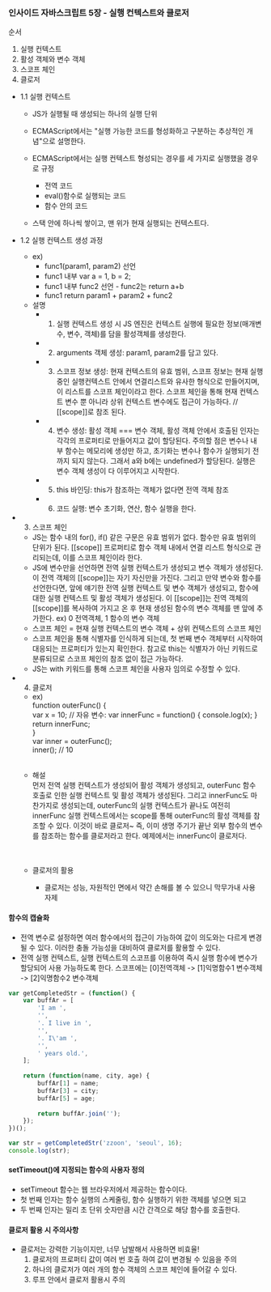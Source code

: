 ### 인사이드 자바스크립트 5장 - 실행 컨텍스트와 클로저
순서
1. 실행 컨텍스트 
2. 활성 객체와 변수 객체
3. 스코프 체인
4. 클로저


- 1.1 실행 컨텍스트
    - JS가 실행될 때 생성되는 하나의 실행 단위
    - ECMAScript에서는 "실행 가능한 코드를 형성화하고 구분하는 추상적인 개념"으로 설명한다.
    - ECMAScript에서는 실행 컨텍스트 형성되는 경우를 세 가지로 실행했을 경우로 규정
      - 전역 코드
      - eval()함수로 실행되는 코드
      - 함수 안의 코드
      
    - 스택 안에 하나씩 쌓이고, 맨 위가 현재 실행되는 컨텍스트다.

- 1.2 실행 컨텍스트 생성 과정
    - ex)
      - func1(param1, param2) 선언
      - func1 내부 var a = 1, b = 2;
      - func1 내부 func2 선언 - func2는 return a+b
      - func1 return param1 + param2 + func2
    - 설명
      - 1. 실행 컨텍스트 생성 시 JS 엔진은 컨텍스트 실행에 필요한 정보(매개변수, 변수, 객체)를 담을 활성객체를 생성한다.

      - 2. arguments 객체 생성: param1, param2를 담고 있다.
      - 3. 스코프 정보 생성: 현재 컨텍스트의 유효 범위, 스코프 정보는 현재 실행 중인 실행컨텍스트 안에서 연결리스트와 유사한 형식으로 만들어지며, 이 리스트를 스코프 체인이라고 한다. 스코프 체인을 통해 현재 컨텍스트 변수 뿐 아니라 상위 컨텍스트 변수에도 접근이 가능하다. // [[scope]]로 참조 된다.
      
      - 4. 변수 생성: 활성 객체 === 변수 객체, 활성 객체 안에서 호출된 인자는 각각의 프로퍼티로 만들어지고 값이 할당된다. 주의할 점은 변수나 내부 함수는 메모리에 생성만 하고, 초기화는 변수나 함수가 실행되기 전까지 되지 않는다. 그래서 a와 b에는 undefined가 할당된다. 실행은 변수 객체 생성이 다 이루어지고 시작한다.
      - 5. this 바인딩: this가 참조하는 객체가 없다면 전역 객체 참조
      - 6. 코드 실행: 변수 초기화, 연산, 함수 실행을 한다.
      
- 3. 스코프 체인
    - JS는 함수 내의 for(), if() 같은 구문은 유효 범위가 없다. 함수만 유효 범위의 단위가 된다. [[scope]] 프로퍼티로 함수 객체 내에서 연결 리스트 형식으로 관리되는데, 이를 스코프 체인이라 한다.
    - JS에 변수만을 선언하면 전역 실행 컨텍스트가 생성되고 변수 객체가 생성된다. 이 전역 객체의 [[scope]]는 자기 자신만을 가진다. 그리고 만약 변수와 함수를 선언한다면, 앞에 얘기한 전역 실행 컨텍스트 및 변수 객체가 생성되고, 함수에 대한 실행 컨텍스트 및 활성 객체가 생성된다. 이 [[scope]]는 전역 객체의 [[scope]]를 복사하여 가지고 온 후 현재 생성된 함수의 변수 객체를 맨 앞에 추가한다. ex) 0 전역객체, 1 함수의 변수 객체
    - 스코프 체인 = 현재 실행 컨텍스트의 변수 객체 + 상위 컨텍스트의 스코프 체인
    - 스코프 체인을 통해 식별자를 인식하게 되는데, 첫 번째 변수 객체부터 시작하여 대응되는 프로퍼티가 있는지 확인한다. 참고로 this는 식별자가 아닌 키워드로 분류되므로 스코프 체인의 참조 없이 접근 가능하다.
    - JS는 with 키워드를 통해 스코프 체인을 사용자 임의로 수정할 수 있다.
    
- 4. 클로저
    - ex) <br/>
    function outerFunc() {  
        var x = 10; // 자유 변수: 
        var innerFunc = function() { console.log(x); }  
        return innerFunc;  
    }  
    var inner = outerFunc();  
    inner(); // 10
    <br/>
      
    - 해설  
    먼저 전역 실행 컨텍스트가 생성되어 활성 객체가 생성되고, outerFunc 함수 호출로 인한 실행 컨텍스트 및 활성 객체가 생성된다. 그리고 innerFunc도 마찬가지로 생성되는데, outerFunc의 실행 컨텍스트가 끝나도 여전히 innerFunc 실행 컨텍스트에서는 scope를 통해 outerFunc의 활성 객체를 참조할 수 있다. 이것이 바로 클로저~ 즉, 이미 생명 주기가 끝난 외부 함수의 변수를 참조하는 함수를 클로저라고 한다. 예제에서는 innerFunc이 클로저다.  
<br/><br/>
    
    - 클로저의 활용
      - 클로저는 성능, 자원적인 면에서 약간 손해를 볼 수 있으니 막무가내 사용 자제  
       
#### 함수의 캡슐화
- 전역 변수로 설정하면 여러 함수에서의 접근이 가능하여 값이 의도와는 다르게 변경될 수 있다. 이러한 충돌 가능성을 대비하여 클로저를 활용할 수 있다.
- 전역 실행 컨텍스트, 실행 컨텍스트의 스코프를 이용하여 즉시 실행 함수에 변수가 할당되어 사용 가능하도록 한다. 스코프에는 [0]전역객체 -> [1]익명함수1 변수객체 -> [2]익명함수2 변수객체
```javascript
var getCompletedStr = (function() {
	var buffAr = [
		'I am ',
		'',
		'. I live in ',
		'',
		'. I\'am ',
		'',
		' years old.',
	];
	
	return (function(name, city, age) {
		buffAr[1] = name;
		buffAr[3] = city;
		buffAr[5] = age;
		
		return buffAr.join('');
	});
})();

var str = getCompletedStr('zzoon', 'seoul', 16);
console.log(str);
```

#### setTimeout()에 지정되는 함수의 사용자 정의
- setTimeout 함수는 웹 브라우저에서 제공하는 함수이다.
- 첫 번째 인자는 함수 실행의 스케줄링, 함수 실행하기 위한 객체를 넣으면 되고
- 두 번째 인자는 밀리 초 단위 숫자만큼 시간 간격으로 해당 함수를 호출한다.

#### 클로저 활용 시 주의사항
- 클로저는 강력한 기능이지만, 너무 남발해서 사용하면 비효율!
    1. 클로저의 프로퍼티 값이 여러 번 호출 하여 값이 변경될 수 있음을 주의
    2. 하나의 클로저가 여러 개의 함수 객체의 스코프 체인에 들어갈 수 있다.
    3. 루프 안에서 클로저 활용시 주의
    

    
    